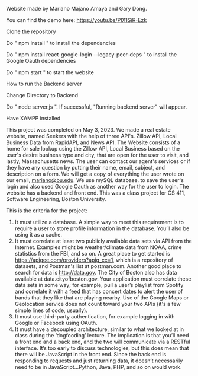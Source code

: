 Website made by Mariano Majano Amaya and Gary Dong.

You can find the demo here: https://youtu.be/PlX1SiR-Ezk

Clone the repository

Do " npm install " to install the dependencies

Do " npm install react-google-login --legacy-peer-deps " to install the Google Oauth dependencies

Do " npm start " to start the website

How to run the Backend server

Change Directory to Backend 

Do " node server.js ". If successful, "Running backend server" will appear.

Have XAMPP installed

This project was completed on May 3, 2023. We made a real estate website, named Seekers with the help of three API's. Zillow API, Local Business Data from RapidAPI, and News API. The Website consists of a home for sale lookup using the Zillow API, Local Business based on the user's desire business type and city, that are open for the user to visit, and lastly, Massachusetts news. The user can contact our agent's services or if they have any question by putting their name, email, subject, and description on a form. We will get a copy of everything the user wrote on our email, mariano@bu.edu. We use mySQL database. to save the user's login and also used Google Oauth as another way for the user to login. The website has a backend and front end. This was a class project for CS 411, Software Engineering, Boston University.

This is the criteria for the project:
1. It must utilize a database. A simple way to meet this requirement is to require a user to store profile information in the database. You’ll also be using it as a cache.
2. It must correlate at least two publicly available data sets via API from the Internet. Examples might be weather/climate data from NOAA, crime statistics from the FBI, and so on. A great place to get started is https://apigee.com/providers?apig_cc=1, which is a repository of datasets, and Postman's list at postman.com. Another good place to search for data is http://data.gov. The City of Boston also has data available at data.cityofboston.gov. Your application must correlate these data sets in some way; for example, pull a user’s playlist from Spotify and correlate it with a feed that has concert dates to alert the user of bands that they like that are playing nearby. Use of the Google Maps or Geolocation service does not count toward your two APIs (it's a few simple lines of code, usually).
3. It must use third-party authentication, for example logging in with Google or Facebook using OAuth.
4. It must have a decoupled architecture, similar to what we looked at in class during the ‘dogfooding’ lecture. The implication is that you’ll need a front end and a back end, and the two will communicate via a RESTful interface. It’s too early to discuss technologies, but this does mean that there will be JavaScript in the front end. Since the back end is responding to requests and just returning data, it doesn’t necessarily need to be in JavaScript...Python, Java, PHP, and so on would work.
